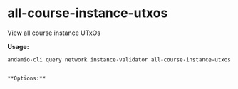 # all-course-instance-utxos
View all course instance UTxOs



**Usage:**
```
andamio-cli query network instance-validator all-course-instance-utxos

```


```

**Options:**
```

```


